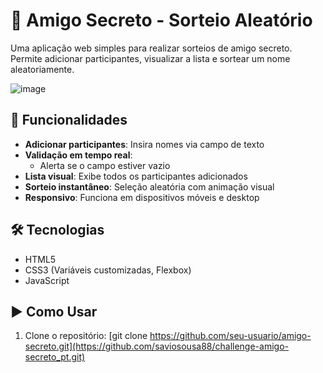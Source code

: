 # 🎁 Amigo Secreto - Sorteio Aleatório

Uma aplicação web simples para realizar sorteios de amigo secreto. Permite adicionar participantes, visualizar a lista e sortear um nome aleatoriamente.

![image](https://github.com/user-attachments/assets/aba066f1-fc79-402a-9f29-f490c3c6fba9)


## 🚀 Funcionalidades

- **Adicionar participantes**: Insira nomes via campo de texto
- **Validação em tempo real**: 
  - Alerta se o campo estiver vazio
- **Lista visual**: Exibe todos os participantes adicionados
- **Sorteio instantâneo**: Seleção aleatória com animação visual
- **Responsivo**: Funciona em dispositivos móveis e desktop

## 🛠️ Tecnologias

- HTML5
- CSS3 (Variáveis customizadas, Flexbox)
- JavaScript 

## ▶️ Como Usar

1. Clone o repositório:
[git clone https://github.com/seu-usuario/amigo-secreto.git](https://github.com/saviosousa88/challenge-amigo-secreto_pt.git)
